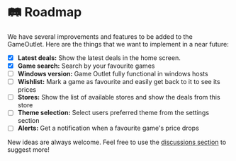 # 🛤️ Roadmap

We have several improvements and features to be added to the GameOutlet. Here are the things that we want to implement
in a near future:
- [x] **Latest deals:** Show the latest deals in the home screen.  
- [x] **Game search:** Search by your favourite games
- [ ] **Windows version:** Game Outlet fully functional in windows hosts
- [ ] **Wishlist:** Mark a game as favourite and easily get back to it to see its prices
- [ ] **Stores:** Show the list of available stores and show the deals from this store
- [ ] **Theme selection:** Select users preferred theme from the settings section
- [ ] **Alerts:** Get a notification when a favourite game's price drops

New ideas are always welcome. Feel free to use the [discussions section](https://github.com/AppOutlet/GameOutlet/discussions) to suggest more!
